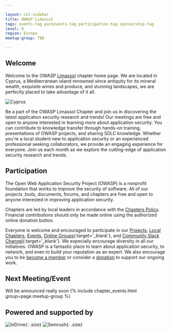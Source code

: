```yaml
---

layout: col-sidebar
title: OWASP Limassol
tags: events-tag pastevents-tag participation-tag sponsorship-tag
level: 0
region: Europe
meetup-group: TBA

---
```


## Welcome

Welcome to the OWASP [Limassol](https://en.wikipedia.org/wiki/Limassol) chapter home page. We are located in Cyprus, a Mediterranean island renowned since antiquity for its mineral wealth, exquisite wines and produce, and stunning landscapes, we are perfectly placed to take advantage of it all.

![Cyprus](file:///Users/anton.bulavin/Documents/GitHub/www-chapter-limassol/_site/assets/images/AphroditesRock-Cyprus.jpg)

Be a part of the OWASP Limassol Chapter and join us in discovering the latest application security research and trends!
Our meetings are free and open to anyone interested in learning more about application security. You can contribute to knowledge transfer through hands-on training, presentations of OWASP projects, and sharing SDLC knowledge. Whether you're a local student new to application security or an experienced professional seeking collaborators, we provide an engaging experience for everyone. Join us each month as we explore the cutting-edge of application security research and trends.

## Participation

The Open Web Application Security Project (OWASP) is a nonprofit foundation that works to improve the security of software. All of our projects ,tools, documents, forums, and chapters are free and open to anyone interested in improving application security.

Chapters are led by local leaders in accordance with the [Chapters Policy](/www-policy/operational/chapters). Financial contributions should only be made online using the authorized online donation button.

Everyone is welcome and encouraged to participate in our [Projects](/projects/), [Local Chapters](/chapters/), [Events](/events/), [Online Groups](https://groups.google.com/a/owasp.com/){:target='_blank'}, and [Community Slack Channel](https://owasp.slack.com/){:target='_blank'}. We especially encourage diversity in all our initiatives. OWASP is a fantastic place to learn about application security, to network, and even to build your reputation as an expert. We also encourage you to be [become a member](/membership/) or consider a [donation](/donate/) to support our ongoing work.

Next Meeting/Event <!-- You should keep this section as it will populate your meetup events -->
---------------------

Will be announced really soon
{% include chapter_events.html group=page.meetup-group %}

## Powered and supported by

![InDrive](file:///Users/anton.bulavin/Documents/GitHub/www-chapter-limassol/_site/assets/images/InDrive_Logo.svg.png){: .size}
![Semrush](file:///Users/anton.bulavin/Documents/GitHub/www-chapter-limassol/_site/assets/images/semrush%20logotype%20rgb.png){: .size}

<style>
.size {
    width: 60%; height: 30%;
}
</style>